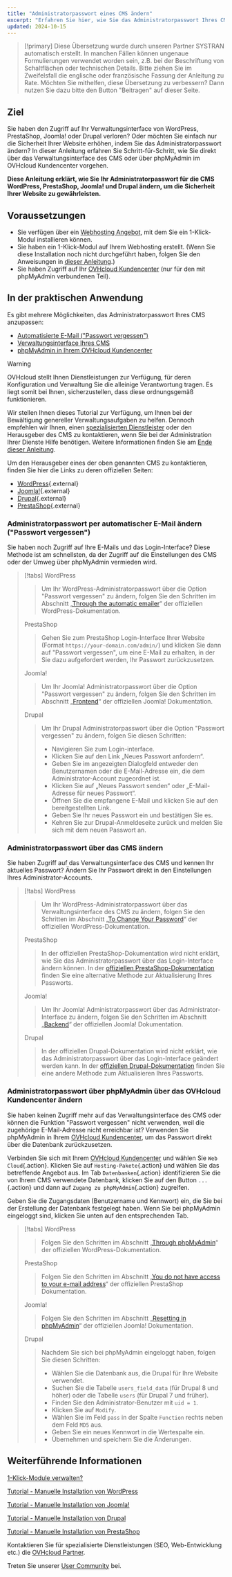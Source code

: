 ```yaml
---
title: "Administratorpasswort eines CMS ändern"
excerpt: "Erfahren Sie hier, wie Sie das Administratorpasswort Ihres CMS über dessen Verwaltungsinterface oder mit phpMyAdmin im OVHcloud Kundencenter ändern können"
updated: 2024-10-15
---
```


> [!primary]
> Diese Übersetzung wurde durch unseren Partner SYSTRAN automatisch erstellt. In manchen Fällen können ungenaue Formulierungen verwendet worden sein, z.B. bei der Beschriftung von Schaltflächen oder technischen Details. Bitte ziehen Sie im Zweifelsfall die englische oder französische Fassung der Anleitung zu Rate. Möchten Sie mithelfen, diese Übersetzung zu verbessern? Dann nutzen Sie dazu bitte den Button "Beitragen" auf dieser Seite.
>

## Ziel

Sie haben den Zugriff auf Ihr Verwaltungsinterface von WordPress, PrestaShop, Joomla! oder Drupal verloren? Oder möchten Sie einfach nur die Sicherheit Ihrer Website erhöhen, indem Sie das Administratorpasswort ändern? In dieser Anleitung erfahren Sie Schritt-für-Schritt, wie Sie direkt über das Verwaltungsinterface des CMS oder über phpMyAdmin im OVHcloud Kundencenter vorgehen.

**Diese Anleitung erklärt, wie Sie Ihr Administratorpasswort für die CMS WordPress, PrestaShop, Joomla! und Drupal ändern, um die Sicherheit Ihrer Website zu gewährleisten.**

## Voraussetzungen

- Sie verfügen über ein [Webhosting Angebot](/links/web/hosting), mit dem Sie ein 1-Klick-Modul installieren können.
- Sie haben ein 1-Klick-Modul auf Ihrem Webhosting erstellt. (Wenn Sie diese Installation noch nicht durchgeführt haben, folgen Sie den Anweisungen in [dieser Anleitung](/pages/web_cloud/web_hosting/cms_install_1_click_modules).)
- Sie haben Zugriff auf Ihr [OVHcloud Kundencenter](/links/manager) (nur für den mit phpMyAdmin verbundenen Teil).

## In der praktischen Anwendung

Es gibt mehrere Möglichkeiten, das Administratorpasswort Ihres CMS anzupassen:

- [Automatisierte E-Mail ("Passwort vergessen")](#via-email)
- [Verwaltungsinterface Ihres CMS](#via-cms)
- [phpMyAdmin in Ihrem OVHcloud Kundencenter](#via-phpmyadmin)

> [!warning]
> OVHcloud stellt Ihnen Dienstleistungen zur Verfügung, für deren Konfiguration und Verwaltung Sie die alleinige Verantwortung tragen. Es liegt somit bei Ihnen, sicherzustellen, dass diese ordnungsgemäß funktionieren.
> 
> Wir stellen Ihnen dieses Tutorial zur Verfügung, um Ihnen bei der Bewältigung genereller Verwaltungsaufgaben zu helfen. Dennoch empfehlen wir Ihnen, einen [spezialisierten Dienstleister](/links/partner) oder den Herausgeber des CMS zu kontaktieren, wenn Sie bei der Administration Ihrer Dienste Hilfe benötigen. Weitere Informationen finden Sie am [Ende dieser Anleitung](#go-further).
>
> Um den Herausgeber eines der oben genannten CMS zu kontaktieren, finden Sie hier die Links zu deren offiziellen Seiten:
>
> - [WordPress](https://wordpress.com/support/){.external}
> - [Joomla!](https://www.joomla.org/){.external}
> - [Drupal](https://www.drupal.org/){.external}
> - [PrestaShop](https://www.prestashop.com/en/support){.external}

### Administratorpasswort per automatischer E-Mail ändern ("Passwort vergessen") <a name="via-email"></a>

Sie haben noch Zugriff auf Ihre E-Mails und das Login-Interface? Diese Methode ist am schnellsten, da der Zugriff auf die Einstellungen des CMS oder der Umweg über phpMyAdmin vermieden wird.

> [!tabs]
> WordPress
>>
>> Um Ihr WordPress-Administratorpasswort über die Option "Passwort vergessen" zu ändern, folgen Sie den Schritten im Abschnitt „[Through the automatic emailer](https://wordpress.org/documentation/article/reset-your-password/#through-the-automatic-emailer)“ der offiziellen WordPress-Dokumentation.
>>
> PrestaShop
>>
>> Gehen Sie zum PrestaShop Login-Interface Ihrer Website (Format `https://your-domain.com/admin/`) und klicken Sie dann auf "Passwort vergessen", um eine E-Mail zu erhalten, in der Sie dazu aufgefordert werden, Ihr Passwort zurückzusetzen.
>>
> Joomla!
>>
>> Um Ihr Joomla! Administratorpasswort über die Option "Passwort vergessen" zu ändern, folgen Sie den Schritten im Abschnitt „[Frontend](https://docs.joomla.org/Resetting_a_user_password/en)“ der offiziellen Joomla! Dokumentation.
>>
> Drupal
>>
>> Um Ihr Drupal Administratorpasswort über die Option "Passwort vergessen" zu ändern, folgen Sie diesen Schritten:
>>
>> - Navigieren Sie zum Login-interface.
>> - Klicken Sie auf den Link „Neues Passwort anfordern“.
>> - Geben Sie im angezeigten Dialogfeld entweder den Benutzernamen oder die E-Mail-Adresse ein, die dem Administrator-Account zugeordnet ist.
>> - Klicken Sie auf „Neues Passwort senden“ oder „E-Mail-Adresse für neues Passwort“.
>> - Öffnen Sie die empfangene E-Mail und klicken Sie auf den bereitgestellten Link.
>> - Geben Sie Ihr neues Passwort ein und bestätigen Sie es.
>> - Kehren Sie zur Drupal-Anmeldeseite zurück und melden Sie sich mit dem neuen Passwort an.

### Administratorpasswort über das CMS ändern <a name="via-cms"></a>

Sie haben Zugriff auf das Verwaltungsinterface des CMS und kennen Ihr aktuelles Passwort? Ändern Sie Ihr Passwort direkt in den Einstellungen Ihres Administrator-Accounts.

> [!tabs]
> WordPress
>> Um Ihr WordPress-Administratorpasswort über das Verwaltungsinterface des CMS zu ändern, folgen Sie den Schritten im Abschnitt „[To Change Your Password](https://wordpress.org/documentation/article/reset-your-password/#to-change-your-password)“ der offiziellen WordPress-Dokumentation.
>>
> PrestaShop
>>
>> In der offiziellen PrestaShop-Dokumentation wird nicht erklärt, wie Sie das Administratorpasswort über das Login-Interface ändern können. In der [offiziellen PrestaShop-Dokumentation](https://help-center.prestashop.com/hc/en-us/articles/10799006732818-Recover-your-admin-password) finden Sie eine alternative Methode zur Aktualisierung Ihres Passworts.
>>
> Joomla!
>>
>> Um Ihr Joomla! Administratorpasswort über das Administrator-Interface zu ändern, folgen Sie den Schritten im Abschnitt „[Backend](https://docs.joomla.org/Resetting_a_user_password/en)“ der offiziellen Joomla! Dokumentation.
>>
> Drupal
>>
>> In der offiziellen Drupal-Dokumentation wird nicht erklärt, wie das Administratorpasswort über das Login-Interface geändert werden kann. In der [offiziellen Drupal-Dokumentation](https://www.drupal.org/node/44164) finden Sie eine andere Methode zum Aktualisieren Ihres Passworts.

### Administratorpasswort über phpMyAdmin über das OVHcloud Kundencenter ändern <a name="via-phpmyadmin"></a>

Sie haben keinen Zugriff mehr auf das Verwaltungsinterface des CMS oder können die Funktion "Passwort vergessen" nicht verwenden, weil die zugehörige E-Mail-Adresse nicht erreichbar ist? Verwenden Sie phpMyAdmin in Ihrem [OVHcloud Kundencenter](/links/manager), um das Passwort direkt über die Datenbank zurückzusetzen.

Verbinden Sie sich mit Ihrem [OVHcloud Kundencenter](/links/manager) und wählen Sie `Web Cloud`{.action}. Klicken Sie auf `Hosting-Pakete`{.action} und wählen Sie das betreffende Angebot aus. Im Tab `Datenbanken`{.action} identifizieren Sie die von Ihrem CMS verwendete Datenbank, klicken Sie auf den Button `...`{.action} und dann auf `Zugang zu phpMyAdmin`{.action} zugreifen.

Geben Sie die Zugangsdaten (Benutzername und Kennwort) ein, die Sie bei der Erstellung der Datenbank festgelegt haben. Wenn Sie bei phpMyAdmin eingeloggt sind, klicken Sie unten auf den entsprechenden Tab.

> [!tabs]
> WordPress
>>
>> Folgen Sie den Schritten im Abschnitt „[Through phpMyAdmin](https://wordpress.org/documentation/article/reset-your-password/#through-phpmyadmin)“ der offiziellen WordPress-Dokumentation.
>>
> PrestaShop
>>
>> Folgen Sie den Schritten im Abschnitt „[You do not have access to your e-mail address](https://help-center.prestashop.com/hc/en-us/articles/10799006732818-Recover-your-admin-password)“ der offiziellen PrestaShop Dokumentation.
>>
> Joomla!
>>
>> Folgen Sie den Schritten im Abschnitt „[Resetting in phpMyAdmin](https://docs.joomla.org/Resetting_a_user_password/en)“ der offiziellen Joomla! Dokumentation.
>>
> Drupal
>>
>> Nachdem Sie sich bei phpMyAdmin eingeloggt haben, folgen Sie diesen Schritten:
>>
>> - Wählen Sie die Datenbank aus, die Drupal für Ihre Website verwendet.
>> - Suchen Sie die Tabelle `users_field_data` (für Drupal 8 und höher) oder die Tabelle `users` (für Drupal 7 und früher).
>> - Finden Sie den Administrator-Benutzer mit `uid = 1`.
>> - Klicken Sie auf `Modify`.
>> - Wählen Sie im Feld `pass` in der Spalte `Function` rechts neben dem Feld `MD5` aus.
>> - Geben Sie ein neues Kennwort in die Wertespalte ein.
>> - Übernehmen und speichern Sie die Änderungen.

## Weiterführende Informationen <a name="go-further"></a>

[1-Klick-Module verwalten?](/pages/web_cloud/web_hosting/cms_manage_1_click_module)

[Tutorial - Manuelle Installation von WordPress](/pages/web_cloud/web_hosting/cms_manual_installation_wordpress)

[Tutorial - Manuelle Installation von Joomla!](/pages/web_cloud/web_hosting/cms_manual_installation_joomla)

[Tutorial - Manuelle Installation von Drupal](/pages/web_cloud/web_hosting/cms_manual_installation_drupal)

[Tutorial - Manuelle Installation von PrestaShop](/pages/web_cloud/web_hosting/cms_manual_installation_prestashop)
 
Kontaktieren Sie für spezialisierte Dienstleistungen (SEO, Web-Entwicklung etc.) die [OVHcloud Partner](/links/partner).
 
Treten Sie unserer [User Community](/links/community) bei.
